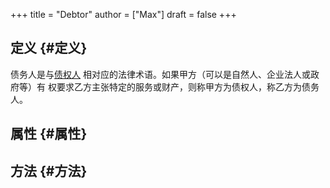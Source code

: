 +++
title = "Debtor"
author = ["Max"]
draft = false
+++

## 定义 {#定义}

债务人是与[债权人](20210212101629-creditor.md) 相对应的法律术语。如果甲方（可以是自然人、企业法人或政府等）有
权要求乙方主张特定的服务或财产，则称甲方为债权人，称乙方为债务人。


## 属性 {#属性}


## 方法 {#方法}
